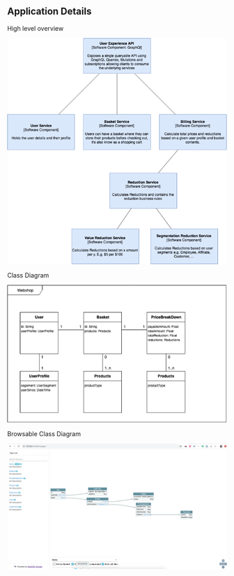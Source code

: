 ## Application Details

High level overview

![high-level-overview](./img/services.png)

Class Diagram

![class-diagram](./img/class-diagram.png)


Browsable Class Diagram

![class-diagram-dynamic](./img/class-diagram-dynamic.png)

